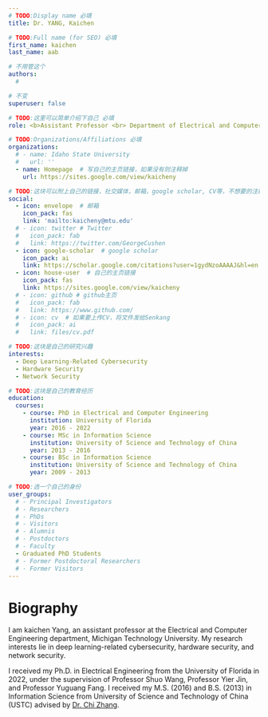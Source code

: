 ```yaml
---
# TODO:Display name 必填
title: Dr. YANG, Kaichen

# TODO:Full name (for SEO) 必填
first_name: kaichen   
last_name: aab

# 不用管这个
authors:
  # 

# 不变
superuser: false

# TODO:这里可以简单介绍下自己 必填
role: <b>Assistant Professor <br> Department of Electrical and Computer Engineering, Michigan Technological University, USA <br>(Supervised by Shuo Wang and Yuguang Fang)</b>

# TODO:Organizations/Affiliations 必填
organizations:
  # - name: Idaho State University 
  #   url: ''
  - name: Homepage  # 写自己的主页链接，如果没有则注释掉
    url: https://sites.google.com/view/kaicheny

# TODO:这块可以附上自己的链接，社交媒体，邮箱，google scholar, CV等，不想要的注释掉即可
social:
  - icon: envelope  # 邮箱
    icon_pack: fas
    link: 'mailto:kaicheny@mtu.edu'
  # - icon: twitter # Twitter
  #   icon_pack: fab  
  #   link: https://twitter.com/GeorgeCushen
  - icon: google-scholar  # google scholar
    icon_pack: ai
    link: https://scholar.google.com/citations?user=1gydNzoAAAAJ&hl=en
  - icon: house-user  # 自己的主页链接
    icon_pack: fas
    link: https://sites.google.com/view/kaicheny
  # - icon: github # github主页
  #   icon_pack: fab   
  #   link: https://www.github.com/
  # - icon: cv  # 如果要上传CV，将文件发给Senkang
  #   icon_pack: ai
  #   link: files/cv.pdf

# TODO:这块是自己的研究兴趣
interests:
  - Deep Learning-Related Cybersecurity
  - Hardware Security
  - Network Security

# TODO:这块是自己的教育经历
education:
  courses:
    - course: PhD in Electrical and Computer Engineering
      institution: University of Florida
      year: 2016 - 2022
    - course: MSc in Information Science 
      institution: University of Science and Technology of China
      year: 2013 - 2016
    - course: BSc in Information Science
      institution: University of Science and Technology of China
      year: 2009 - 2013

# TODO:选一个自己的身份
user_groups:
  # - Principal Investigators
  # - Researchers
  # - PhDs
  # - Visitors
  # - Alumnis
  # - Postdoctors
  # - Faculty
  - Graduated PhD Students
  # - Former Postdoctoral Researchers
  # - Former Visitors
---
```

<!-- TODO:写自己的Biography -->
# Biography
<!-- <p style="text-align:justify">  -->
I am kaichen Yang, an assistant professor at the Electrical and Computer Engineering department, Michigan Technology University. My research interests lie in deep learning-related cybersecurity, hardware security, and network security.

I received my Ph.D. in Electrical Engineering from the University of Florida in 2022, under the supervision of Professor Shuo Wang, Professor Yier Jin, and Professor Yuguang Fang. I received my M.S. (2016) and B.S. (2013) in Information Science from University of Science and Technology of China (USTC) advised by [Dr. Chi Zhang](https://jcstemlab.netlify.app/author/dr.-zhang-chi/). 



